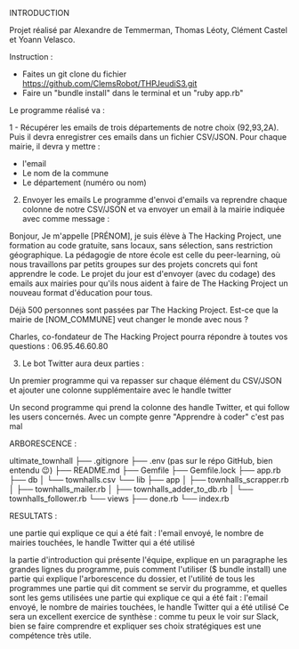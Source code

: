 
INTRODUCTION

Projet réalisé par Alexandre de Temmerman, Thomas Léoty, Clément Castel et Yoann Velasco.


Instruction :

- Faites un git clone du fichier https://github.com/ClemsRobot/THPJeudiS3.git
- Faire un "bundle install" dans le terminal et un "ruby app.rb"



Le programme réalisé va :

1 - Récupérer les emails de trois départements de notre choix (92,93,2A). 
Puis il devra enregistrer ces emails dans un fichier CSV/JSON. Pour chaque mairie, il devra y mettre :

* l'email
* Le nom de la commune
* Le département (numéro ou nom)


2) Envoyer les emails
Le programme d'envoi d'emails va reprendre chaque colonne de notre CSV/JSON et va envoyer un email à la mairie indiquée avec comme message :

Bonjour,
Je m'appelle [PRÉNOM], je suis élève à The Hacking Project, une formation au code gratuite, sans locaux, sans sélection, sans restriction géographique. La pédagogie de ntore école est celle du peer-learning, où nous travaillons par petits groupes sur des projets concrets qui font apprendre le code. Le projet du jour est d'envoyer (avec du codage) des emails aux mairies pour qu'ils nous aident à faire de The Hacking Project un nouveau format d'éducation pour tous.

Déjà 500 personnes sont passées par The Hacking Project. Est-ce que la mairie de [NOM_COMMUNE] veut changer le monde avec nous ?


Charles, co-fondateur de The Hacking Project pourra répondre à toutes vos questions : 06.95.46.60.80


3) Le bot Twitter aura deux parties :

Un premier programme qui va repasser sur chaque élément du CSV/JSON et ajouter une colonne supplémentaire avec le handle twitter

Un second programme qui prend la colonne des handle Twitter, et qui follow les users concernés. Avec un compte genre "Apprendre à coder" c'est pas mal




ARBORESCENCE :

ultimate_townhall
├── .gitignore
├── .env (pas sur le répo GitHub, bien entendu 😉)
├── README.md
├── Gemfile
├── Gemfile.lock
├── app.rb
├── db
│   └── townhalls.csv
└── lib
    ├── app
    │   ├── townhalls_scrapper.rb
    │   ├── townhalls_mailer.rb
    │   ├── townhalls_adder_to_db.rb
    │   └── townhalls_follower.rb
    └── views
        ├── done.rb
        └── index.rb




RESULTATS :



une partie qui explique ce qui a été fait : l'email envoyé, le nombre de mairies touchées, le handle Twitter qui a été utilisé







la partie d'introduction qui présente l'équipe, explique en un paragraphe les grandes lignes du programme, puis comment l'utiliser ($ bundle install)
une partie qui explique l'arborescence du dossier, et l'utilité de tous les programmes
une partie qui dit comment se servir du programme, et quelles sont les gems utilisées
une partie qui explique ce qui a été fait : l'email envoyé, le nombre de mairies touchées, le handle Twitter qui a été utilisé
Ce sera un excellent exercice de synthèse : comme tu peux le voir sur Slack, bien se faire comprendre et expliquer ses choix stratégiques est une compétence très utile.

